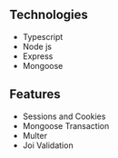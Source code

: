 ## Technologies
- Typescript
- Node js
- Express
- Mongoose

## Features
- Sessions and Cookies
- Mongoose Transaction
- Multer
- Joi Validation